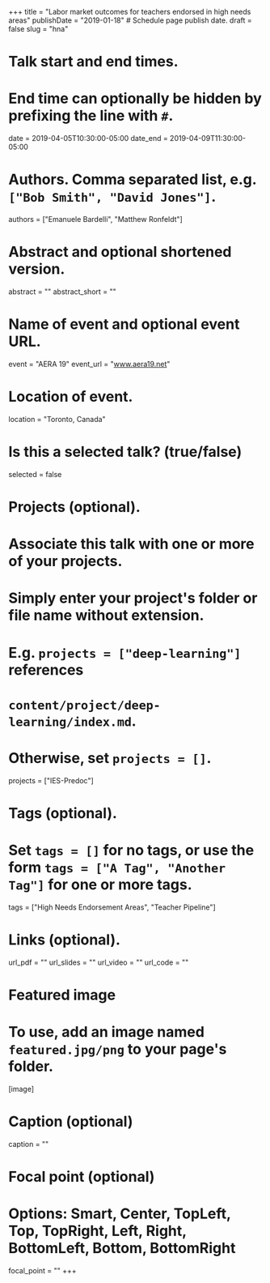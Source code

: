 +++
title = "Labor market outcomes for teachers endorsed in high needs areas"
publishDate = "2019-01-18"  # Schedule page publish date.
draft = false
slug = "hna"

# Talk start and end times.
#   End time can optionally be hidden by prefixing the line with `#`.
date = 2019-04-05T10:30:00-05:00
date_end = 2019-04-09T11:30:00-05:00

# Authors. Comma separated list, e.g. `["Bob Smith", "David Jones"]`.
authors = ["Emanuele Bardelli", "Matthew Ronfeldt"]

# Abstract and optional shortened version.
abstract = ""
abstract_short = ""

# Name of event and optional event URL.
event = "AERA 19"
event_url = "www.aera19.net"

# Location of event.
location = "Toronto, Canada"

# Is this a selected talk? (true/false)
selected = false

# Projects (optional).
#   Associate this talk with one or more of your projects.
#   Simply enter your project's folder or file name without extension.
#   E.g. `projects = ["deep-learning"]` references
#   `content/project/deep-learning/index.md`.
#   Otherwise, set `projects = []`.
projects = ["IES-Predoc"]

# Tags (optional).
#   Set `tags = []` for no tags, or use the form `tags = ["A Tag", "Another Tag"]` for one or more tags.
tags = ["High Needs Endorsement Areas", "Teacher Pipeline"]

# Links (optional).
url_pdf = ""
url_slides = ""
url_video = ""
url_code = ""

# Featured image
# To use, add an image named `featured.jpg/png` to your page's folder.
[image]
  # Caption (optional)
  caption = ""

  # Focal point (optional)
  # Options: Smart, Center, TopLeft, Top, TopRight, Left, Right, BottomLeft, Bottom, BottomRight
  focal_point = ""
+++
